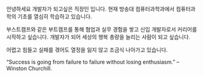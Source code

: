 안녕하세요 개발자가 되고싶은 직장인 입니다.
현재 방송대 컴퓨터과학과에서 컴퓨터과학의 기초를 열심히 학습하고 있습니다.

부스트캠프와 같은 부트캠프를 통해 협업과 실무 경험을 쌓고 신입 개발자로서 커리어를 시작하고 싶습니다.
개발자가 되어 세상의 행복 총량을 늘리는 사람이 되고 싶습니다.

어렵고 힘들고 실패를 겪어도 열정을 잃지 않고 조금식 나아가고 있습니다.

“Success is going from failure to failure without losing enthusiasm.” – Winston Churchill.

<!---
atoye1/atoye1 is a ✨ special ✨ repository because its `README.md` (this file) appears on your GitHub profile.
You can click the Preview link to take a look at your changes.
--->
